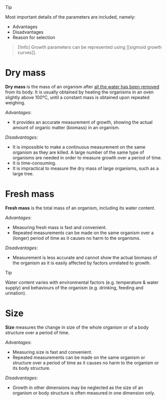 > [!tip]
> Most important details of the parameters are included, namely:
> - Advantages
> - Disadvantages
> - Reason for selection

> [!info]
> Growth parameters can be represented using [[sigmoid growth curves]].

# Dry mass
**Dry mass** is the mass of an organism after <u>all the water has been removed</u> from its body. It is usually obtained by heating the organisms in an oven slightly above 100°C, until a constant mass is obtained upon repeated weighing.

*Advantages*:
- It provides an accurate measurement of growth, showing the actual amount of organic matter (biomass) in an organism.

*Disadvantages*:
- It is impossible to make a continuous measurement on the same organism as they are killed. A large number of the same type of organisms are needed in order to measure growth over a period of time.
- It is time-consuming.
- It is impractical to measure the dry mass of large organisms, such as a large tree.

# Fresh mass
**Fresh mass** is the total mass of an organism, including its water content.

*Advantages*:
- Measuring fresh mass is fast and convenient.
- Repeated measurements can be made on the same organism over a (longer) period of time as it causes no harm to the organisms.

*Disadvantages*:
- Measurement is less accurate and cannot show the actual biomass of the organism as it is easily affected by factors unrelated to growth.

> [!tip]
> Water content varies with <span class="hi-green">environmental factors</span> (e.g. temperature & water supply) and <span class="hi-green">behaviours of the organism</span> (e.g. drinking, feeding and urination).

# Size
**Size** measures the change in size of the whole organism or of a body structure over a period of time.

*Advantages*:
- Measuring size is fast and convenient.
- Repeated measurements can be made on the same organism or structure over a period of time as it causes no harm to the organism or its body structure.

*Disadvantages*:
- Growth in other dimensions may be neglected as the size of an organism or body structure is often measured in one dimension only.
